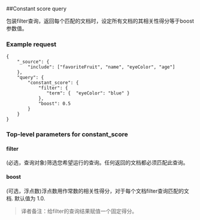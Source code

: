 ##Constant score query

包装filter查询，返回每个匹配的文档时，设定所有文档的其相关性得分等于boost参数值。

### Example request
```
{
    "_source": {
  	    "include": ["favoriteFruit", "name", "eyeColor", "age"]
    },	
    "query": {
        "constant_score": { 
            "filter": {
               "term": {  "eyeColor": "blue" }
            },
            "boost": 0.5
        }
    }
}
```

### Top-level parameters for constant_score
#### filter
(必选，查询对象)筛选您希望运行的查询。任何返回的文档都必须匹配此查询。


#### boost
(可选，浮点数)浮点数用作常数的相关性得分，对于每个文档filter查询匹配的文档. 默认值为 1.0.

>译者备注：给filter的查询结果赋值一个固定得分。
